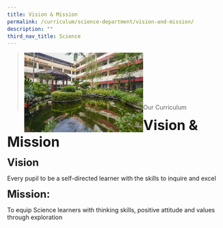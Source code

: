 ```yaml
---
title: Vision & Mission
permalink: /curriculum/science-department/vision-and-mission/
description: ""
third_nav_title: Science
---
```

><img src="images/Curriculum/Picture-3-min.jpg"  
     style="width:60%"
			align="left"><br><br><br><br><br><br><br>
>Our Curriculum

**<font size=6>Vision & Mission</font>**

**<font size=5>Vision</font>**

Every pupil to be a self-directed learner with the skills to inquire and excel

**<font size=5>Mission:</font>**

To equip Science learners with thinking skills, positive attitude and values through exploration
